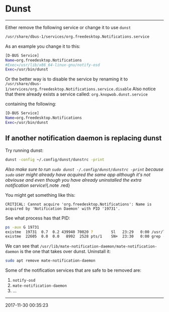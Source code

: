 # Dunst

----------------------------------------- 
Either remove the following service or change it to use `dunst`

```bash
/usr/share/dbus-1/services/org.freedesktop.Notifications.service
```

As an example you change it to this:

```bash
[D-BUS Service]
Name=org.freedesktop.Notifications
#Exec=/usr/lib/x86_64-linux-gnu/notify-osd
Exec=/usr/bin/dunst
```

Or the better way is to disable the service by renaming it to
`/usr/share/dbus-1/services/org.freedesktop.Notifications.service.disable`
Also notice that there already exists a service called:
`org.knopwob.dunst.service`

containing the following:

```bash
[D-BUS Service]
Name=org.freedesktop.Notifications
Exec=/usr/bin/dunst
```

## If another notification daemon is replacing dunst
Try running dunst:
``` sh
dunst -config ~/.config/dunst/dunstrc -print
```
_Also make sure to run `sudo dunst -/.config/dunst/dunstrc -print` because `sudo` user might already have acquired the same app although it's not obviouse and even though you have already uninstalled the extra notification service!_{.note .red}

You might get something like this:
```
CRITICAL: Cannot acquire 'org.freedesktop.Notifications': Name is acquired by 'Notification Daemon' with PID '19731'.
```
See what process has that PID:
``` sh
ps -aux G 19731
existme  19731  0.7  0.2 439940 70020 ?        Sl   23:29   0:00 /usr/lib/mate-notification-daemon/mate-notification-daemon
existme  22605  0.0  0.0   8992  2528 pts/1    SN+  23:30   0:00 grep --color=always --exclude-dir=.bzr --exclude-dir=CVS --exclude-dir=.git --exclude-dir=.hg --exclude-dir=.svn 19731
```
We can see that `/usr/lib/mate-notification-daemon/mate-notification-daemon` is the one that takes over dunst. Uninstall it:
``` sh
sudo apt remove mate-notification-daemon
```

Some of the notification services that are safe to be removed are:
1. `notify-osd`
2. `mate-notification-daemon`
3. ...

-----------------------------------------
2017-11-30 00:35:23
